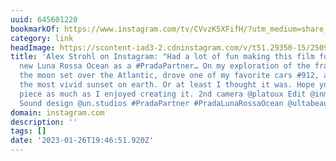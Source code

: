 ```yaml
---
uuid: 645601220
bookmarkOf: https://www.instagram.com/tv/CVvzK5XFifH/?utm_medium=share_sheet
category: link
headImage: https://scontent-iad3-2.cdninstagram.com/v/t51.29350-15/250914296_541321086957774_175170263006862307_n.jpg?stp=c326.582.545.545a_dst-jpg_s640x640&_nc_cat=103&ccb=1-7&_nc_sid=8ae9d6&_nc_ohc=wYXxypA0-WsAX-SZeKx&_nc_ht=scontent-iad3-2.cdninstagram.com&oh=00_AfBE_OoQP0tdatxg0TyGJu-xUTRaPj077R1omU8gZKWBgw&oe=65041E05
title: 'Alex Strohl on Instagram: "Had a lot of fun making this film for @prada’s
  new Luna Rossa Ocean as a #PradaPartner… On my exploration of the fragrance I saw
  the moon set over the Atlantic, drove one of my favorite cars #912, and witnessed
  the most vivid sunset on earth. Or at least I thought it was. Hope you enjoy this
  piece as much as I enjoyed creating it. 2nd camera @platoux Edit @inmistmediahouse
  Sound design @un.studios #PradaPartner #PradaLunaRossaOcean @ultabeauty"'
domain: instagram.com
description: ''
tags: []
date: '2023-01-26T19:46:51.920Z'
---
```



